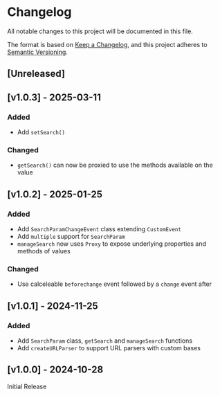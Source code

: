 <!-- markdownlint-disable -->
# Changelog
All notable changes to this project will be documented in this file.

The format is based on [Keep a Changelog](https://keepachangelog.com/en/1.0.0/),
and this project adheres to [Semantic Versioning](https://semver.org/spec/v2.0.0.html).

## [Unreleased]

## [v1.0.3] - 2025-03-11

### Added
- Add `setSearch()`

### Changed
- `getSearch()` can now be proxied to use the methods available on the value

## [v1.0.2] - 2025-01-25

### Added
- Add `SearchParamChangeEvent` class extending `CustomEvent`
- Add `multiple` support for `SearchParam`
- `manageSearch` now uses `Proxy` to expose underlying properties and methods of values

### Changed
- Use calceleable `beforechange` event followed by a `change` event after

## [v1.0.1] - 2024-11-25

### Added
- Add `SearchParam` class, `getSearch` and `manageSearch` functions
- Add `createURLParser` to support URL parsers with custom bases

## [v1.0.0] - 2024-10-28

Initial Release
